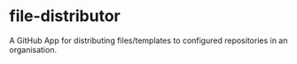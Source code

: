 # file-distributor
A GitHub App for distributing files/templates to configured repositories in an organisation.

